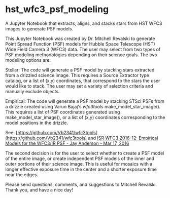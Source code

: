 # hst_wfc3_psf_modeling
A Jupyter Notebook that extracts, aligns, and stacks stars from HST WFC3 images to generate PSF models.

This Jupyter Notebook was created by Dr. Mitchell Revalski to generate Point Spread Function (PSF) models for Hubble Space Telescope (HST) Wide Field Camera 3 (WFC3) data. The user may select from two types of PSF modeling methodologies depending on their science goals. The two modeling options are:

Stellar: The code will generate a PSF model by stacking stars extracted from a drizzled science image. This requires a Source Extractor type catalog, or a list of (x,y) coordinates, that correspond to the stars the user would like to stack. The user may set a variety of selection criteria and manually exclude objects.

Empirical: The code will generate a PSF model by stacking STScI PSFs from a drizzle created using Varun Bajaj's *wfc3tools* make_model_star_image(). This requires a list of PSF coordinates generated using make_model_star_image(), or a list of (x,y) coordinates corresponding to the model positions in the drizzle.

See: [https://github.com/Vb2341/wfc3tools](https://github.com/Vb2341/wfc3tools)  and  [ISR WFC3 2016-12: Empirical Models for the WFC3/IR PSF - Jay Anderson - Mar 17, 2016](https://www.stsci.edu/files/live/sites/www/files/home/hst/instrumentation/wfc3/documentation/instrument-science-reports-isrs/_documents/2016/WFC3-2016-12.pdf)

The second decision is for the user to select whether to create a PSF model of the entire image, or create independent PSF models of the inner and outer portions of their science image. This is useful for mosaics with a longer effective exposure time in the center and a shorter exposure time near the edges.

Please send questions, comments, and suggestions to Mitchell Revalski. Thank you, and have a nice day!

